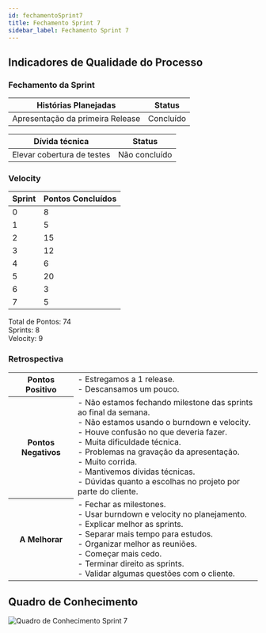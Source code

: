 ```yaml
---
id: fechamentoSprint7
title: Fechamento Sprint 7
sidebar_label: Fechamento Sprint 7
---
```


## Indicadores de Qualidade do Processo

### Fechamento da Sprint

| Histórias Planejadas | Status |
|----------------------|--------|
| Apresentação da primeira Release | Concluído |

| Dívida técnica | Status |
|---|---|
| Elevar cobertura de testes | Não concluído |

### Velocity

| Sprint | Pontos Concluídos |
|--------|-------------------|
| 0 | 8 |
| 1 | 5 |
| 2 | 15 |
| 3 | 12 |
| 4 | 6 |
| 5 | 20 |
| 6 | 3 |
| 7 | 5 |

Total de Pontos: 74 <br>
Sprints: 8 <br>
Velocity: 9 <br>

### Retrospectiva

<table>
<tr>

<th> Pontos Positivo  </th>
<td>
- Estregamos a 1 release. <br>
- Descansamos um pouco. <br>
</td>
</tr>

<tr>
<th> Pontos Negativos </th>
<td>
- Não estamos fechando milestone das sprints ao final da semana. <br>
- Não estamos usando o burndown e velocity. <br>
- Houve confusão no que deveria fazer. <br>
- Muita dificuldade técnica. <br>
- Problemas na gravação da apresentação. <br>
- Muito corrida. <br>
- Mantivemos dívidas técnicas. <br>
- Dúvidas quanto a escolhas no projeto por parte do cliente. <br>
</td>
</tr>

<tr>
<th> A Melhorar </th>
<td>
- Fechar as milestones. <br>
- Usar burndown e velocity no planejamento. <br>
- Explicar melhor as sprints. <br>
- Separar mais tempo para estudos. <br>
- Organizar melhor as reuniões. <br>
- Começar mais cedo. <br>
- Terminar direito as sprints. <br>
- Validar algumas questões com o cliente. <br>
</td>
</tr>
</table>

## Quadro de Conhecimento

![Quadro de Conhecimento Sprint 7](https://raw.githubusercontent.com/fga-eps-mds/2020.1-Conecta-Ensina-Wiki/master/website/static/img/sprints/quadro_de_conhecimento_sprint7.png)
